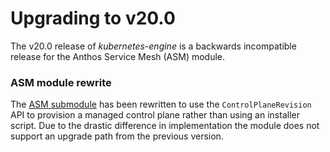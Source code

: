 # Upgrading to v20.0

The v20.0 release of *kubernetes-engine* is a backwards incompatible
release for the Anthos Service Mesh (ASM) module.

### ASM module rewrite

The [ASM submodule](https://github.com/terraform-google-modules/terraform-google-kubernetes-engine/tree/master/modules/asm) has been rewritten to use the `ControlPlaneRevision` API to provision
a managed control plane rather than using an installer script. Due to the drastic difference in implementation the module does not support an upgrade path
from the previous version.

